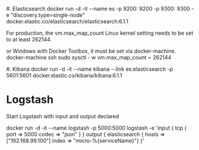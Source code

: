 #. Elasticsearch
docker run -d -it --name es -p 9200: 9200 -p 9300: 9300 -e "discovery.type=single-node" docker.elastic.co/elasticsearch/elasticsearch:6.1.1

For production,  the vm.max_map_count Linux kernel setting needs to 
be set to at least 262144.

or Windows with Docker Toolbox, it must be set via docker-machine.  
docker-machine ssh
sudo sysctl - w vm.max_map_count = 262144

#. Kibana
docker run -d -it --name kibana --link es:elasticsearch -p 5601:5601 docker.elastic.co/kibana/kibana:6.1.1

# Logstash
Start Logstash with input and output declared

docker run -d -it --name logstash -p 5000:5000 logstash -e 
'input { tcp { port => 5000 codec => "json" } } output {
elasticsearch { hosts => ["192.168.99.100"] index => 
"micro-%{serviceName}"} }'